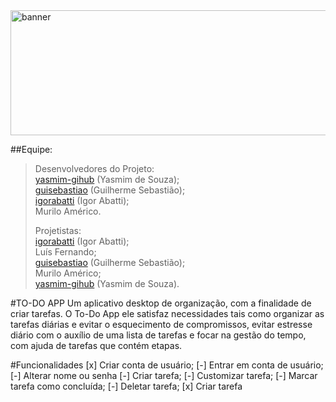 <img width="1000" height="200" src="https://github.com/yasmim-github/todo-gui-app/assets/140352606/06c2af6b-3b79-4ba8-88fb-3a3c5ea0d61b" alt="banner">

##Equipe:
 
> Desenvolvedores do Projeto: <br>
> <a href="https://github.com/yasmim-github" target=”_blank” rel=”noneferrer”>yasmim-gihub</a> (Yasmim de Souza); <br>
> <a href="https://github.com/guisebastiao" target=”_blank” rel=”noneferrer”>guisebastiao</a> (Guilherme Sebastião); <br>
> <a href="https://github.com/igorabatti" target="_blank" rel="noneferrer">igorabatti</a> (Igor Abatti); <br>
> Murilo Américo. <br>
>
> Projetistas: <br>
> <a href="https://github.com/igorabatti" target="_blank" rel="noneferrer">igorabatti</a> (Igor Abatti); <br>
> Luís Fernando; <br>
> <a href="https://github.com/guisebastiao" target=”_blank” rel=”noneferrer”>guisebastiao</a> (Guilherme Sebastião); <br>
> Murilo Américo; <br>
> <a href="https://github.com/yasmim-github" target=”_blank” rel=”noneferrer”>yasmim-gihub</a> (Yasmim de Souza). <br>

#TO-DO APP
Um aplicativo desktop de organização, com a finalidade de criar tarefas. O To-Do App ele satisfaz necessidades tais como organizar as tarefas diárias e evitar o esquecimento de compromissos, evitar estresse diário com o auxílio de uma lista de tarefas e focar na gestão do tempo, com ajuda de tarefas que contém etapas. 

#Funcionalidades 
[x] Criar conta de usuário;
[-] Entrar em conta de usuário;
[-] Alterar nome ou senha
[-] Criar tarefa;
[-] Customizar tarefa;
[-] Marcar tarefa como concluída;
[-] Deletar tarefa;
[x] Criar tarefa
